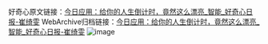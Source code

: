 好奇心原文链接：[今日应用：给你的人生倒计时，竟然这么漂亮_智能_好奇心日报-崔绮雯](https://www.qdaily.com/articles/4415.html)
WebArchive归档链接：[今日应用：给你的人生倒计时，竟然这么漂亮_智能_好奇心日报-崔绮雯](http://web.archive.org/web/20180923183624/http://www.qdaily.com:80/articles/4415.html)
![image](http://ww3.sinaimg.cn/large/007d5XDply1g3vvzxx1ahj30u03ij1kx)
